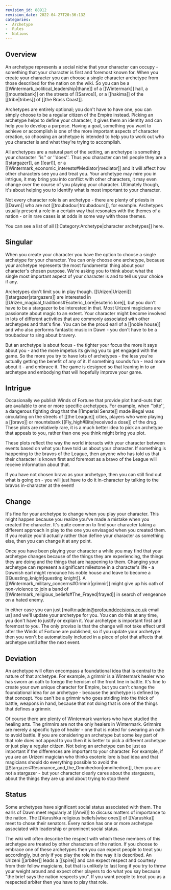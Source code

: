 ```yaml
---
revision_id: 88912
revision_date: 2022-04-27T20:36:13Z
categories:
-  Archetype
-  Rules
-  Nations
---
```


## Overview
An archetype represents a social niche that your character can occupy - something that your character is first and foremost known for. When you create your character you can choose a single character archetype from those described for the nation on the wiki. So you can be a [[Wintermark_political_leadership|thane]] of a [[Wintermark]] hall, a [[mountebank]] on the streets of [[Sarvos]], or a [[hakima]] of the [[tribe|tribes]] of [[the Brass Coast]].

Archetypes are entirely optional; you don't have to have one, you can simply choose to be a regular citizen of the Empire instead. Picking an archetype helps to define your character, it gives them an identity and can help you to develop a purpose. Having a goal, something you want to achieve or accomplish is one of the more important aspects of character creation, so choosing an archetype is intended to help you to work out who you character is and what they're trying to accomplish.

All archetypes are a natural part of the setting, an archetype is something your character ''is'' or ''does''. Thus you character can tell people they are a [[stargazer]], an [[earl]], or a [[Wintermark_economic_interests#Mediator|mediator]] and it will affect how other characters see you and treat you. Your archetype may mire you in intrigue, it may bring you into conflict with other characters, it may even change over the course of you playing your character. Ultimately though, it's about helping you to identify what is most important to your character.

Not every character role is an archetype - there are plenty of priests in [[Dawn]] who are not [[troubadour|troubadours]], for example. Archetypes usually present a role in a certain way that resonates with the themes of a nation - or in rare cases is at odds in some way with those themes.

You can see a list of all [[:Category:Archetype|character archetypes]] here.

## Singular
When you create your character you have the option to choose a single archetype for your character. You can only choose one archetype, because your archetype represents the most fundamental thing about your character's chosen purpose. We're asking you to think about what the single most important aspect of your character is and to tell us your choice if any.

Archetypes don't limit you in play though. [[Urizen|Urizeni]] [[stargazer|stargazers]] are interested in [[Urizen_magical_traditions#Esoteric_Lore|esoteric lore]], but you don't have to be a stargazer to be interested in that. Most Urizeni magicians are passionate about magic to an extent. Your character might become involved in lots of different activities that are commonly associated with other archetypes and that's fine. You can be the proud earl of a [[noble house]] and who also performs fantastic music in Dawn - you don't have to be a troubadour to sing about bravery.

But an archetype is about focus - the tighter your focus the more it says about you - and the more impetus its giving you to get engaged with the game. So the more you try to have lots of archetypes - the less you're actually getting the benefit of any of it. If something sounds fun - read more about it - and embrace it. The game is designed so that leaning in to an archetype and embodying that will hopefully improve your game.

## Intrigue
Occasionally we publish Winds of Fortune that provide plot hand-outs that are available to one or more specific archetypes. For example, when ''bite'', a dangerous fighting drug that the [[Imperial Senate]] made illegal was circulating on the streets of [[the League]] cities, players who were playing a [[bravo]] or mountebank [[Fly_high#Bite|received a dose]] of the drug. These plots are relatively rare, it is a much better idea to pick an archetype that appeals to you, rather than one you think might bring you plot.

These plots reflect the way the world interacts with your character between events based on what you have told us about your character. If something is happening to the bravos of the League, then anyone who has told us that their character is known first and foremost as a bravo of the League will receive information about that.

If you have not chosen bravo as your archetype, then you can still find out what is going on - you will just have to do it in-character by talking to the bravos in-character at the event!

## Change
It's fine for your archetype to change when you play your character. This might happen because you realize you've made a mistake when you created the character. It's quite common to find your character taking a different approach in play to the one you envisaged when you created them. If you realize you'd actually rather than define your character as something else, then you can change it at any point.

Once you have been playing your character a while you may find that your archetype changes because of the things they are experiencing, the things they are doing and the things that are happening to them. Changing your archetype can represent a significant milestone in a character's life - a Dawnish earl might renounce his noble house and leave to become a [[Questing_knight|questing knight]]. A [[Wintermark_military_concerns#Grimnir|grimnir]] might give up his oath of non-violence to join a band of [[Wintermark_religious_beliefs#The_Frayed|frayed]] in search of vengeance on a hated enemy.

In either case you can just [mailto:admin@profounddecisions.co.uk email us] and we'll update your archetype for you. You can do this at any time, you don't have to justify or explain it. Your archetype is important first and foremost to you. The only proviso is that the change will not take effect until after the Winds of Fortune are published, so if you update your archetype then you won't be automatically included in a piece of plot that affects that archetype until after the next event.

## Deviation
An archetype will often encompass a foundational idea that is central to the nature of that archetype. For example, a grimnir is a Wintermark healer who has sworn an oath to forego the heroism of the front line in battle. It's fine to create your own unique character for Empire, but you can't change the foundational idea for an archetype - because the archetype is defined by that concept. You can't be a grimnir who goes striding into the thick of battle, weapons in hand, because that not doing that is one of the things that defines a grimnir.

Of course there are plenty of Wintermark warriors who have studied the healing arts. The grimnirs are not the only healers in Wintermark. Grimnirs are merely a specific type of healer - one that is noted for swearing an oath to avoid battle. If you are considering an archetype but some key part of that role does not appeal to you then it is better to pick a different archetype or just play a regular citizen. Not being an archetype can be just as important if the differences are important to your character. For example, if you are an Urizeni magician who thinks esoteric lore is bad idea and that magicians should do everything possible to avoid the [[Stargazer#Resonance_and_the_Omnihedron|omnihedron]], then you are not a stargazer - but your character clearly cares about the stargazers, about the things they are up and about trying to stop them!

## Status
Some archetypes have significant social status associated with them. The earls of Dawn meet regularly at [[Anvil]] to discuss matters of importance to the nation. The [[Varushka religious beliefs|wise ones]] of [[Varushka]] meet to chose their senators. Every nation has one or more archetype associated with leadership or prominent social status.

The wiki will often describe the respect with which these members of this archetype are treated by other characters of the nation. If you choose to embrace one of these archetypes then you can expect people to treat you accordingly, but only if you play the role in the way it is described. An Urizeni [[arbiter]] leads a [[spire]] and can expect respect and courtesy from their fellow magicians, but that is unlikely to last long if you try to throw your weight around and expect other players to do what you say because "the brief says the nation respects you". If you want people to treat you as a respected arbiter then you have to play that role.



